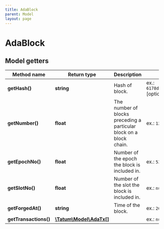 ```yaml
---
title: AdaBlock
parent: Model
layout: page
---
```


# AdaBlock

## Model getters

Method name | Return type | Description | Notes
------------ | ------------- | ------------- | -------------
**getHash()** | **string** | Hash of block. | ex.: `6178dda07b94becb118f67b21aa72f60d85c1029e9e9b8ae56a25d684de66078` [optional]
**getNumber()** | **float** | The number of blocks preceding a particular block on a block chain. | ex.: `1234314` [optional]
**getEpochNo()** | **float** | Number of the epoch the block is included in. | ex.: `536870912` [optional]
**getSlotNo()** | **float** | Number of the slot the block is included in. | ex.: `null` [optional]
**getForgedAt()** | **string** | Time of the block. | ex.: `2020-10-20T08:21:50.107Z` [optional]
**getTransactions()** | [**\Tatum\Model\AdaTx[]**](../AdaTx) |  | ex.: `null` [optional]

